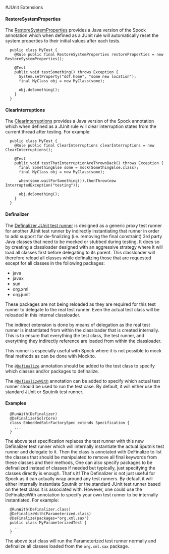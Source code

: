 #JUnit Extensions

#### RestoreSystemProperties
The [RestoreSystemProperties](../junit-extensions/src/main/java/org/codice/junit/rules/RestoreSystemProperties.java) provides a Java version of the Spock annotation which when defined as a JUnit rule will automatically reset the system properties to their initial values after each tests.
```
  public class MyTest {
    @Rule public final RestoreSystemProperties restoreProperties = new RestoreSystemProperties();

    @Test
    public void testSomething() throws Exception {
      System.setProperty("ddf.home", "some new location");
      final MyClass obj = new MyClass(some);
      
      obj.doSomething();
    }
  }
```

#### ClearInterruptions
The [ClearInterruptions](../junit-extensions/src/main/java/org/codice/junit/rules/ClearInterruptions.java) provides a Java version of the Spock annotation which when defined as a JUnit rule will clear interruption states from the current thread after testing. For example:
```
  public class MyTest {
    @Rule public final ClearInterruptions clearInterruptions = new ClearInterruptions();

    @Test
    public void testThatInterruptionAreThrownBack() throws Exception {
      final SomethingElse some = mock(SomethingElse.class);
      final MyClass obj = new MyClass(some);
      
      when(some.waitForSomething()).thenThrow(new InterruptedException("testing"));
      
      obj.doSomething();
    }
  }
```

#### Definalizer
The [Definalizer JUnit test runner](../junit-extensions/src/main/java/org/codice/junit/DeFinalizer.java) is designed as a generic proxy test runner for another JUnit test runner by indirectly instantiating that runner in order to add support for de-finalizing (i.e. removing the final constraint) 3rd party Java classes that need to be mocked or stubbed during testing. 
It does so by creating a classloader designed with an aggressive strategy where it will load all classes first before delegating to its parent. This classloader will therefore reload all classes while definalizing those that are requested except for all classes in the following packages:
* java
* javax
* sun
* org.xml
* org.junit

These packages are not being reloaded as they are required for this test runner to delegate to the real test runner. Even the actual test class will be reloaded in this internal classloader.

The indirect extension is done by means of delegation as the real test runner is instantiated from within the classloader that is created internally. 
This is to ensure that everything the test class, the test runner, and everything they indirectly reference are loaded from within the classloader.

This runner is especially useful with Spock where it is not possible to mock final methods as can be done with Mockito.

The [`@Definalize`](../junit-extensions/src/main/java/org/codice/junit/Definalize.java) annotation should be added to the test class to specify which classes and/or packages to definalize.

The [`@DefinalizeWith`](../junit-extensions/src/main/java/org/codice/junit/DefinalizeWith.java) annotation can be added to specify which actual test runner should be used to run the test case. By default, it will either use the standard JUnit or Sputnik test runner.

#### Examples
```
  @RunWith(DeFinalizer)
  @DeFinalize(SolrCore)
  class EmbeddedSolrFactorySpec extends Specification {
    ...
  }
```
The above test specification replaces the test runner with this new Definalizer test runner which will internally instantiate the actual Sputnik test runner and delegate to it. Then the class is annotated with DeFinalize to list the classes that should be manipulated to remove all final keywords from these classes and their methods,  One can also specify packages to be definalized instead of classes if needed but typically, just specifying the classes directly is enough.
 That's it!
 The Definalizer is not just useful for Spock as it can actually wrap around any test runners. By default it will either internally instantiate Sputnik or the standard JUnit test runner based on the test class it is associated with. However, one could use the DeFinalizeWith annotation to specify your own test runner to be internally instantiated. For example:
```
  @RunWith(DeFinalizer.class)
  @DefinalizeWith(Parameterized.class)
  @DeFinalize(packages="org.xml.sax")
  public class MyParameterizedTest {
    ...
  }
```
The above test class will run the Parameterized test runner normally and definalize all classes loaded from the `org.xml.sax` package.
